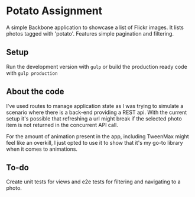 

Potato Assignment
============

A simple Backbone application to showcase a list of Flickr images.
It lists photos tagged with 'potato'. Features simple pagination and filtering.

## Setup

Run the development version with `gulp` or build the production ready code with `gulp production`

## About the code

I've used routes to manage application state as I was trying to simulate a scenario where there is a back-end providing a REST api. With the current setup it's possible that refreshing a url might break if the selected photo item is not returned in the concurrent API call.

For the amount of animation present in the app, including TweenMax might feel like an overkill, I just opted to use it to show that it's my go-to library when it comes to animations.


## To-do

Create unit tests for views and e2e tests for filtering and navigating to a photo.

